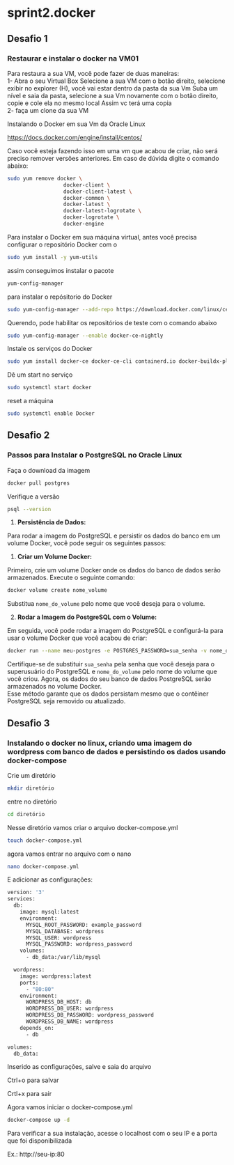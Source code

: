 # sprint2.docker
## Desafio 1
### Restaurar e instalar o docker na VM01

Para restaura a sua VM, você pode fazer de duas maneiras:<br>
1- Abra o seu Virtual Box
Selecione a sua VM com o botão direito, selecione exibir no explorer (H), você vai estar dentro da pasta da sua Vm
Suba um nível e saia da pasta, selecione a sua Vm novamente com o botão direito,  copie e cole ela no mesmo local
Assim vc terá uma copia<br>
2- faça um clone da sua VM

Instalando o Docker em sua Vm da Oracle Linux

https://docs.docker.com/engine/install/centos/

Caso você esteja fazendo isso em uma vm que acabou de criar, não será preciso remover versões anteriores.
Em caso de dúvida digite o comando abaixo:<br>

```bash
sudo yum remove docker \
                  docker-client \
                  docker-client-latest \
                  docker-common \
                  docker-latest \
                  docker-latest-logrotate \
                  docker-logrotate \
                  docker-engine
```

Para instalar o Docker em sua máquina virtual, antes você precisa configurar o repositório Docker com o

```bash
sudo yum install -y yum-utils
```

assim conseguimos instalar o pacote

```bash
yum-config-manager
```

para instalar o repósitorio do Docker

```bash
sudo yum-config-manager --add-repo https://download.docker.com/linux/centos/docker-ce.repo
```


Querendo, pode habilitar os repositórios de teste com o comando abaixo

```bash
sudo yum-config-manager --enable docker-ce-nightly
```

Instale os serviços do Docker

```bash
sudo yum install docker-ce docker-ce-cli containerd.io docker-buildx-plugin docker-compose-plugin
```

Dê um start no serviço

```bash
sudo systemctl start docker
```
reset a máquina

```bash
sudo systemctl enable Docker
```
  
## Desafio 2
### Passos para Instalar o PostgreSQL no Oracle Linux

Faça o download da imagem

```bash
docker pull postgres
```
Verifique a versão

```bash
psql --version
```

1. **Persistência de Dados:** 

Para rodar a imagem do PostgreSQL e persistir os dados do banco em um volume Docker, você pode seguir os seguintes passos:

1. **Criar um Volume Docker:**

Primeiro, crie um volume Docker onde os dados do banco de dados serão armazenados. Execute o seguinte comando:

```bash
docker volume create nome_volume
```
  
Substitua `nome_do_volume` pelo nome que você deseja para o volume.

2. **Rodar a Imagem do PostgreSQL com o Volume:**

Em seguida, você pode rodar a imagem do PostgreSQL e configurá-la para usar o volume Docker que você acabou de criar:

  ```bash
  docker run --name meu-postgres -e POSTGRES_PASSWORD=sua_senha -v nome_do_volume:/var/lib/postgresql/data -d postgres
  ```
Certifique-se de substituir `sua_senha` pela senha que você deseja para o superusuário do PostgreSQL e `nome_do_volume` pelo nome do volume que você criou.
Agora, os dados do seu banco de dados PostgreSQL serão armazenados no volume Docker.<br> Esse método garante que os dados persistam mesmo que o contêiner PostgreSQL seja removido ou atualizado.

## Desafio 3
### Instalando o docker no linux, criando uma imagem do wordpress com banco de dados e persistindo os dados usando docker-compose

Crie um diretório

```bash
mkdir diretório
```

entre no diretório 

```bash
cd diretório
```

Nesse diretório vamos criar o arquivo docker-compose.yml

```bash
touch docker-compose.yml
```

agora vamos entrar no arquivo com o nano

```bash
nano docker-compose.yml
```

E adicionar as configurações:

```bash
version: '3'
services:
  db:
    image: mysql:latest
    environment:
      MYSQL_ROOT_PASSWORD: example_password
      MYSQL_DATABASE: wordpress
      MYSQL_USER: wordpress
      MYSQL_PASSWORD: wordpress_password
    volumes:
      - db_data:/var/lib/mysql

  wordpress:
    image: wordpress:latest
    ports:
      - "80:80"
    environment:
      WORDPRESS_DB_HOST: db
      WORDPRESS_DB_USER: wordpress
      WORDPRESS_DB_PASSWORD: wordpress_password
      WORDPRESS_DB_NAME: wordpress
    depends_on:
      - db

volumes:
  db_data:
```

Inserido as configurações, salve e saia do arquivo<br>

Ctrl+o para salvar <br>

Crtl+x para sair <br>

Agora vamos iniciar o docker-compose.yml

```bash
docker-compose up -d
```

Para verificar a sua instalação, acesse o localhost com o seu IP e a porta que foi disponibilizada<br>

Ex.: http://seu-ip:80



